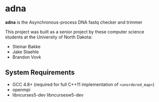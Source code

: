 adna
====
**adna** is the Asynchronous-process DNA fastq checker and trimmer

This project was built as a senior project by these computer science students at the University of North Dakota:

 - Steinar Bakke
 - Jake Staehle
 - Brandon Vovk


System Requirements
-------------------
- GCC 4.8+ (required for full C++11 implementation of `<unordered_map>`)
- openmpi
- libncurses5-dev libncursesw5-dev

